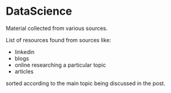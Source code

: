 # DataScience
Material collected from various sources.

List of resources found from sources like:
 - linkedin
 - blogs
 - online researching a particular topic
 - articles

sorted according to the main topic being discussed in the post.
